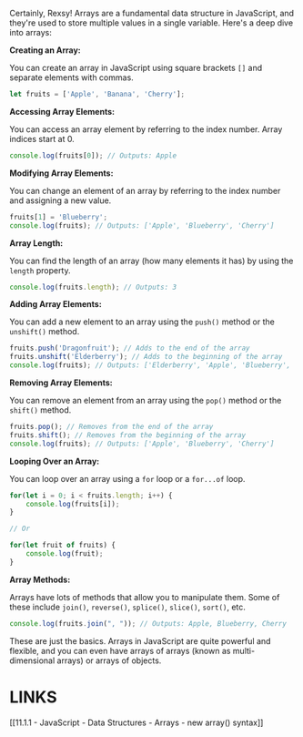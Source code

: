Certainly, Rexsy! Arrays are a fundamental data structure in JavaScript, and they're used to store multiple values in a single variable. Here's a deep dive into arrays:

**Creating an Array:**

You can create an array in JavaScript using square brackets `[]` and separate elements with commas.

```javascript
let fruits = ['Apple', 'Banana', 'Cherry'];
```

**Accessing Array Elements:**

You can access an array element by referring to the index number. Array indices start at 0.

```javascript
console.log(fruits[0]); // Outputs: Apple
```

**Modifying Array Elements:**

You can change an element of an array by referring to the index number and assigning a new value.

```javascript
fruits[1] = 'Blueberry';
console.log(fruits); // Outputs: ['Apple', 'Blueberry', 'Cherry']
```

**Array Length:**

You can find the length of an array (how many elements it has) by using the `length` property.

```javascript
console.log(fruits.length); // Outputs: 3
```

**Adding Array Elements:**

You can add a new element to an array using the `push()` method or the `unshift()` method.

```javascript
fruits.push('Dragonfruit'); // Adds to the end of the array
fruits.unshift('Elderberry'); // Adds to the beginning of the array
console.log(fruits); // Outputs: ['Elderberry', 'Apple', 'Blueberry', 'Cherry', 'Dragonfruit']
```

**Removing Array Elements:**

You can remove an element from an array using the `pop()` method or the `shift()` method.

```javascript
fruits.pop(); // Removes from the end of the array
fruits.shift(); // Removes from the beginning of the array
console.log(fruits); // Outputs: ['Apple', 'Blueberry', 'Cherry']
```

**Looping Over an Array:**

You can loop over an array using a `for` loop or a `for...of` loop.

```javascript
for(let i = 0; i < fruits.length; i++) {
    console.log(fruits[i]);
}

// Or

for(let fruit of fruits) {
    console.log(fruit);
}
```

**Array Methods:**

Arrays have lots of methods that allow you to manipulate them. Some of these include `join()`, `reverse()`, `splice()`, `slice()`, `sort()`, etc.

```javascript
console.log(fruits.join(", ")); // Outputs: Apple, Blueberry, Cherry
```

These are just the basics. Arrays in JavaScript are quite powerful and flexible, and you can even have arrays of arrays (known as multi-dimensional arrays) or arrays of objects.

# **LINKS**
[[11.1.1 - JavaScript - Data Structures - Arrays - new array() syntax]]